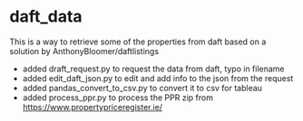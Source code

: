 # daft_data
This is a way to retrieve some of the properties from daft based on a solution by AnthonyBloomer/daftlistings

* added draft_request.py to request the data from daft, typo in filename
* added edit_daft_json.py to edit and add info to the json from the request
* added pandas_convert_to_csv.py to convert it to csv for tableau 
* added process_ppr.py to process the PPR zip from https://www.propertypriceregister.ie/
